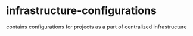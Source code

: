 # infrastructure-configurations
contains configurations for projects as a part of centralized infrastructure
